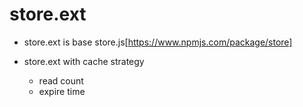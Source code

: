 # store.ext

- store.ext is base store.js[https://www.npmjs.com/package/store]

- store.ext with cache strategy

    - read count
    - expire time

